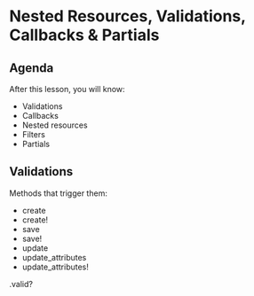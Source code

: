 # Nested Resources, Validations, Callbacks & Partials


## Agenda
After this lesson, you will know:

  * Validations
  * Callbacks
  * Nested resources
  * Filters
  * Partials

## Validations

Methods that trigger them:

  * create
  * create!
  * save
  * save!
  * update
  * update_attributes
  * update_attributes!

.valid?
